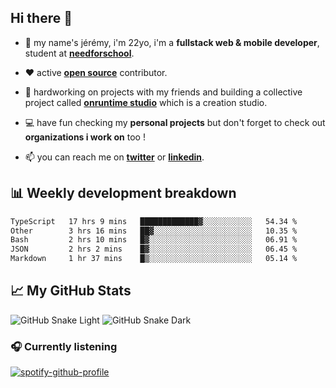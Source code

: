 ## Hi there 👋

- 👦 my name's jérémy, i'm 22yo, i'm a **fullstack web & mobile developer**, student at **[needforschool](https://www.needfor-school.com/)**.

- ❤️ active **[open source](https://github.com/jerembdn)** contributor.

- 🧠 hardworking on projects with my friends and building a collective project called **[onruntime studio](https://github.com/onruntime)** which is a creation studio.

- 💻 have fun checking my **personal projects** but don't forget to check out **organizations i work on** too !

- 📫 you can reach me on **[twitter](https://twitter.com/jerembdn)** or **[linkedin](https://www.linkedin.com/in/jeremybdn/)**.

## 📊 Weekly development breakdown

<!--START_SECTION:waka-->

```txt
TypeScript   17 hrs 9 mins   █████████████▓░░░░░░░░░░░   54.34 %
Other        3 hrs 16 mins   ██▓░░░░░░░░░░░░░░░░░░░░░░   10.35 %
Bash         2 hrs 10 mins   █▓░░░░░░░░░░░░░░░░░░░░░░░   06.91 %
JSON         2 hrs 2 mins    █▓░░░░░░░░░░░░░░░░░░░░░░░   06.45 %
Markdown     1 hr 37 mins    █▒░░░░░░░░░░░░░░░░░░░░░░░   05.14 %
```

<!--END_SECTION:waka-->

## 📈 My GitHub Stats

![GitHub Snake Light](https://raw.githubusercontent.com/jerembdn/jerembdn/output/github-contribution-grid-snake.svg#gh-light-mode-only)
![GitHub Snake Dark](https://raw.githubusercontent.com/jerembdn/jerembdn/output/github-contribution-grid-snake-dark.svg#gh-dark-mode-only)

### 🎧 Currently listening

[![spotify-github-profile](https://spotify-github-profile.vercel.app/api/view?uid=31ugdvkonmhxzbnkai2r7ue2empe&cover_image=true&theme=natemoo-re&show_offline=false&background_color=121212&bar_color=3356d7&bar_color_cover=false)](https://open.spotify.com/user/31225jnpumbhbpldcz2wjg24aymi)
